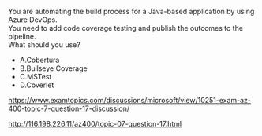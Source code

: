 You are automating the build process for a Java-based application by using Azure DevOps.<br/>You need to add code coverage testing and publish the outcomes to the pipeline.<br/>What should you use?<br/><ul><li class="multi-choice-item correct-hidden"><span class="multi-choice-letter" data-choice-letter="A">A.</span>Cobertura</li><li class="multi-choice-item"><span class="multi-choice-letter" data-choice-letter="B">B.</span>Bullseye Coverage</li><li class="multi-choice-item"><span class="multi-choice-letter" data-choice-letter="C">C.</span>MSTest</li><li class="multi-choice-item"><span class="multi-choice-letter" data-choice-letter="D">D.</span>Coverlet</li></ul><p><a href="https://www.examtopics.com/discussions/microsoft/view/10251-exam-az-400-topic-7-question-17-discussion/">https://www.examtopics.com/discussions/microsoft/view/10251-exam-az-400-topic-7-question-17-discussion/</a></p><p><a href="http://116.198.226.11/az400/topic-07-question-17.html">http://116.198.226.11/az400/topic-07-question-17.html</a></p><script src="https://giscus.app/client.js"                    data-repo="azsamples/az204"                    data-repo-id="R_kgDOMRXzDQ"                    data-category="General"                    data-category-id="DIC_kwDOMRXzDc4Cgi27"                    data-mapping="pathname"                    data-strict="0"                    data-reactions-enabled="0"                    data-emit-metadata="0"                    data-input-position="bottom"                    data-theme="preferred_color_scheme"                    data-lang="en"                    crossorigin="anonymous"                    async>                    </script>